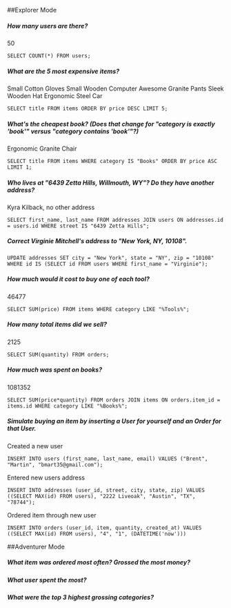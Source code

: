 
##Explorer Mode
##### How many users are there?
50
```
SELECT COUNT(*) FROM users;
```

##### What are the 5 most expensive items?
Small Cotton Gloves
Small Wooden Computer
Awesome Granite Pants
Sleek Wooden Hat
Ergonomic Steel Car
```
SELECT title FROM items ORDER BY price DESC LIMIT 5;
```

##### What's the cheapest book? (Does that change for "category is exactly 'book'" versus "category contains 'book'"?)
Ergonomic Granite Chair
```
SELECT title FROM items WHERE category IS "Books" ORDER BY price ASC LIMIT 1;
```

##### Who lives at "6439 Zetta Hills, Willmouth, WY"? Do they have another address?
Kyra Kilback, no other address
```
SELECT first_name, last_name FROM addresses JOIN users ON addresses.id = users.id WHERE street IS "6439 Zetta Hills";
```

##### Correct Virginie Mitchell's address to "New York, NY, 10108".

```
UPDATE addresses SET city = "New York", state = "NY", zip = "10108" WHERE id IS (SELECT id FROM users WHERE first_name = "Virginie");
```

##### How much would it cost to buy one of each tool?
46477
```
SELECT SUM(price) FROM items WHERE category LIKE "%Tools%";
```

##### How many total items did we sell?
2125
```
SELECT SUM(quantity) FROM orders;
```

##### How much was spent on books?
1081352
```
SELECT SUM(price*quantity) FROM orders JOIN items ON orders.item_id = items.id WHERE category LIKE "%Books%";
```

##### Simulate buying an item by inserting a User for yourself and an Order for that User.
Created a new user
```
INSERT INTO users (first_name, last_name, email) VALUES ("Brent", "Martin", "bmart35@gmail.com");
```
Entered new users address
```
INSERT INTO addresses (user_id, street, city, state, zip) VALUES ((SELECT MAX(id) FROM users), "2222 Liveoak", "Austin", "TX", "78744");
```
Ordered item through new user
```
INSERT INTO orders (user_id, item, quantity, created_at) VALUES ((SELECT MAX(id) FROM users), "4", "1", (DATETIME('now')))
```

##Adventurer Mode
##### What item was ordered most often? Grossed the most money?

##### What user spent the most?

##### What were the top 3 highest grossing categories?
